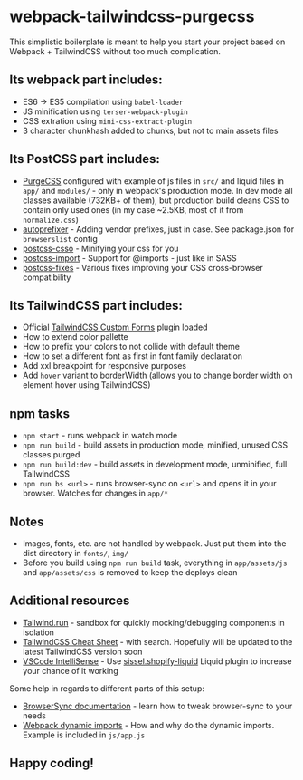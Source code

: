 # webpack-tailwindcss-purgecss

This simplistic boilerplate is meant to help you start your project based on Webpack + TailwindCSS without too much complication.

## Its webpack part includes:
* ES6 -> ES5 compilation using `babel-loader`
* JS minification using `terser-webpack-plugin`
* CSS extration using `mini-css-extract-plugin`
* 3 character chunkhash added to chunks, but not to main assets files

## Its PostCSS part includes:
* [PurgeCSS](https://github.com/FullHuman/postcss-purgecss) configured with example of js files in `src/` and liquid files in `app/` and `modules/` - only in webpack's production mode. In dev mode all classes available (732KB+ of them), but production build cleans CSS to contain only used ones (in my case ~2.5KB, most of it from `normalize.css`)
* [autoprefixer](https://github.com/postcss/autoprefixer) - Adding vendor prefixes, just in case. See package.json for `browserslist` config
* [postcss-csso](https://github.com/lahmatiy/postcss-csso) - Minifying your css for you
* [postcss-import](https://github.com/postcss/postcss-import) - Support for @imports - just like in SASS
* [postcss-fixes](https://github.com/MattDiMu/postcss-fixes) - Various fixes improving your CSS cross-browser compatibility

## Its TailwindCSS part includes:
* Official [TailwindCSS Custom Forms](https://tailwindcss-custom-forms.netlify.com/) plugin loaded
* How to extend color pallette
* How to prefix your colors to not collide with default theme
* How to set a different font as first in font family declaration
* Add xxl breakpoint for responsive purposes
* Add `hover` variant to borderWidth (allows you to change border width on element hover using TailwindCSS)


## npm tasks
* `npm start` - runs webpack in watch mode
* `npm run build` - build assets in production mode, minified, unused CSS classes purged
* `npm run build:dev` - build assets in development mode, unminified, full TailwindCSS
* `npm run bs <url>` - runs browser-sync on `<url>` and opens it in your browser. Watches for changes in `app/*`

## Notes
* Images, fonts, etc. are not handled by webpack. Just put them into the dist directory in `fonts/`, `img/`
* Before you build using `npm run build` task, everything in `app/assets/js` and `app/assets/css` is removed to keep the deploys clean

## Additional resources

* [Tailwind.run](https://tailwind.run/new) - sandbox for quickly mocking/debugging components in isolation
* [TailwindCSS Cheat Sheet](https://nerdcave.com/tailwind-cheat-sheet) - with search. Hopefully will be updated to the latest TailwindCSS version soon
* [VSCode IntelliSense](https://marketplace.visualstudio.com/items?itemName=bradlc.vscode-tailwindcss) - Use [sissel.shopify-liquid](https://marketplace.visualstudio.com/items?itemName=sissel.shopify-liquid) Liquid plugin to increase your chance of it working

Some help in regards to different parts of this setup:
* [BrowserSync documentation](https://www.browsersync.io/docs/command-line) - learn how to tweak browser-sync to your needs
* [Webpack dynamic imports](https://medium.com/front-end-weekly/webpack-and-dynamic-imports-doing-it-right-72549ff49234) - How and why do the dynamic imports. Example is included in `js/app.js`

## Happy coding!